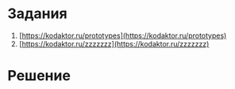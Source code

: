 # Задания
1. [https://kodaktor.ru/prototypes](https://kodaktor.ru/prototypes)
1. [https://kodaktor.ru/zzzzzzz](https://kodaktor.ru/zzzzzzz) 

# Решение

